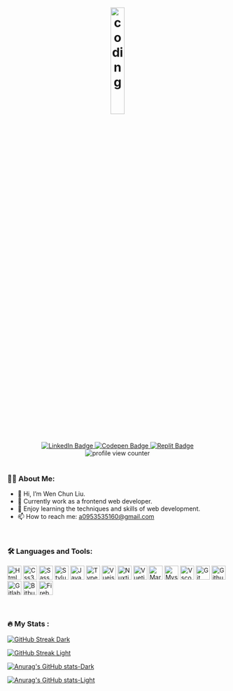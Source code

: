 <h1 align="center">
  <img src="https://media.giphy.com/media/hqU2KkjW5bE2v2Z7Q2/giphy.gif" alt="coding" width="25%" />
</h1>

<div aria-label="badges" align="center">
  <a href="https://www.linkedin.com/in/wen-chen-l-72a6491a0">
    <img src="https://img.shields.io/badge/LinkedIn-0A66C2?style=for-the-badge&logo=linkedin&logoColor=white" alt="LinkedIn Badge"/>
  </a>
  <a href="https://codepen.io/wenchunliu">
    <img src="https://img.shields.io/badge/Codepen-black?style=for-the-badge&logo=codepen&logoColor=white" alt="Codepen Badge"/>
  </a>
  <a href="https://replit.com/@a0193034">
    <img src="https://img.shields.io/badge/Replit-gray?style=for-the-badge&logo=replit&logoColor=white" alt="Replit Badge"/>
  </a>
</div>
<div align="center">
  <img src="https://komarev.com/ghpvc/?username=wenchunliu0210&color=F291A3" alt="profile view counter" />
</div>
<br />

### :woman_technologist: About Me:

- :wave: Hi, I’m Wen Chun Liu.
- :briefcase: Currently work as a frontend web developer.
- :seedling: Enjoy learning the techniques and skills of web development.
- :mailbox: How to reach me: a0953535160@gmail.com

<br />

### :hammer_and_wrench: Languages and Tools:
<img src='https://cdn.jsdelivr.net/gh/devicons/devicon/icons/html5/html5-original.svg' title="Html5" alt="Html5" width="32" height="32"/> <img src='https://cdn.jsdelivr.net/gh/devicons/devicon/icons/css3/css3-original.svg' title="Css3" alt="Css3" width="32" height="32"/> <img src='https://cdn.jsdelivr.net/gh/devicons/devicon/icons/sass/sass-original.svg' title="Sass" alt="Sass" width="32" height="32"/> <img src='https://cdn.jsdelivr.net/gh/devicons/devicon/icons/stylus/stylus-original.svg' title="Stylus" alt="Stylus" width="32" height="32"/> <img src='https://cdn.jsdelivr.net/gh/devicons/devicon/icons/javascript/javascript-original.svg' title="Javascript" alt="Javascript" width="32" height="32"/> <img src='https://cdn.jsdelivr.net/gh/devicons/devicon/icons/typescript/typescript-original.svg' title="Typescript" alt="Typescript" width="32" height="32"/> <img src='https://cdn.jsdelivr.net/gh/devicons/devicon/icons/vuejs/vuejs-original.svg' title="Vuejs" alt="Vuejs" width="32" height="32"/>  <img src='https://cdn.jsdelivr.net/gh/devicons/devicon/icons/nuxtjs/nuxtjs-original.svg' title="Nuxtjs" alt="Nuxtjs" width="32" height="32"/> <img src='https://cdn.jsdelivr.net/gh/devicons/devicon/icons/vuetify/vuetify-original.svg' title="Vuetify" alt="Vuetify" width="32" height="32"/> <img src='https://cdn.jsdelivr.net/gh/devicons/devicon/icons/markdown/markdown-original.svg' title="Markdown" alt="Markdown" width="32" height="32"/> <img src='https://cdn.jsdelivr.net/gh/devicons/devicon/icons/mysql/mysql-original.svg' title="Mysql" alt="Mysql" width="32" height="32"/> <img src='https://cdn.jsdelivr.net/gh/devicons/devicon/icons/vscode/vscode-original.svg' title="Vscode" alt="Vscode" width="32" height="32"/> <img src='https://cdn.jsdelivr.net/gh/devicons/devicon/icons/git/git-original.svg' title="Git" alt="Git" width="32" height="32"/> <img src='https://cdn.jsdelivr.net/gh/devicons/devicon/icons/github/github-original.svg' title="Github" alt="Github" width="32" height="32"/> <img src='https://cdn.jsdelivr.net/gh/devicons/devicon/icons/gitlab/gitlab-original.svg' title="Gitlab" alt="Gitlab" width="32" height="32"/> <img src='https://cdn.jsdelivr.net/gh/devicons/devicon/icons/bitbucket/bitbucket-original.svg' title="Bitbucket" alt="Bitbucket" width="32" height="32"/> <img src='https://cdn.jsdelivr.net/gh/devicons/devicon/icons/firebase/firebase-plain.svg' title="Firebase" alt="Firebase" width="32" height="32"/>

<br />

### :fire: My Stats :
[![GitHub Streak Dark](https://streak-stats.demolab.com?user=wenchunliu0210&theme=radical&mode=daily#gh-dark-mode-only)](https://git.io/streak-stats#gh-dark-mode-only)

[![GitHub Streak Light](https://streak-stats.demolab.com?user=wenchunliu0210&theme=radical&mode=daily#gh-light-mode-only)](https://git.io/streak-stats#gh-light-mode-only)

[![Anurag's GitHub stats-Dark](https://github-readme-stats.vercel.app/api?username=wenchunliu0210&show_icons=true&theme=radical#gh-dark-mode-only)](https://github.com/anuraghazra/github-readme-stats#gh-dark-mode-only)

[![Anurag's GitHub stats-Light](https://github-readme-stats.vercel.app/api?username=wenchunliu0210&show_icons=true&theme=default#gh-light-mode-only)](https://github.com/anuraghazra/github-readme-stats#gh-light-mode-only)


<!---
wenchunliu0210/wenchunliu0210 is a ✨ special ✨ repository because its `README.md` (this file) appears on your GitHub profile.
You can click the Preview link to take a look at your changes.
--->
